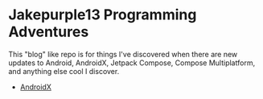 # Jakepurple13 Programming Adventures

This "blog" like repo is for things I've discovered when there are new updates to Android, AndroidX, Jetpack Compose,
Compose Multiplatform, and anything else cool I discover.

* [AndroidX](AndroidX.md)